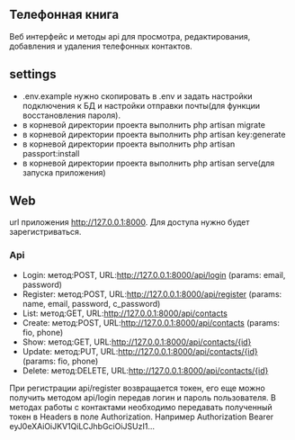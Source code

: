 ## Телефонная книга

Веб интерфейс и методы api для просмотра, редактирования, добавления и удаления телефонных контактов.

## settings

- .env.example нужно скопировать в .env и задать настройки подключения к БД и настройки отправки почты(для функции восстановления пароля).
- в корневой директории проекта выполнить php artisan migrate
- в корневой директории проекта выполнить php artisan key:generate
- в корневой директории проекта выполнить php artisan passport:install
- в корневой директории проекта выполнить php artisan serve(для запуска приложения)

## Web

url приложения http://127.0.0.1:8000. Для доступа нужно будет зарегистриваться.

### Api

- Login: метод:POST, URL:http://127.0.0.1:8000/api/login (params: email, password)
- Register: метод:POST, URL:http://127.0.0.1:8000/api/register (params: name, email, password, c_password)
- List: метод:GET, URL:http://127.0.0.1:8000/api/contacts
- Create: метод:POST, URL:http://127.0.0.1:8000/api/contacts (params: fio, phone)
- Show: метод:GET, URL:http://127.0.0.1:8000/api/contacts/{id}
- Update: метод:PUT, URL:http://127.0.0.1:8000/api/contacts/{id} (params: fio, phone)
- Delete: метод:DELETE, URL:http://127.0.0.1:8000/api/contacts/{id}

При регистрации api/register возвращается токен, его еще можно получить методом api/login передав логин и пароль пользователя.
В методах работы с контактами необходимо передавать полученный токен в Headers в поле Authorization. Например Authorization Bearer eyJ0eXAiOiJKV1QiLCJhbGciOiJSUzI1...
